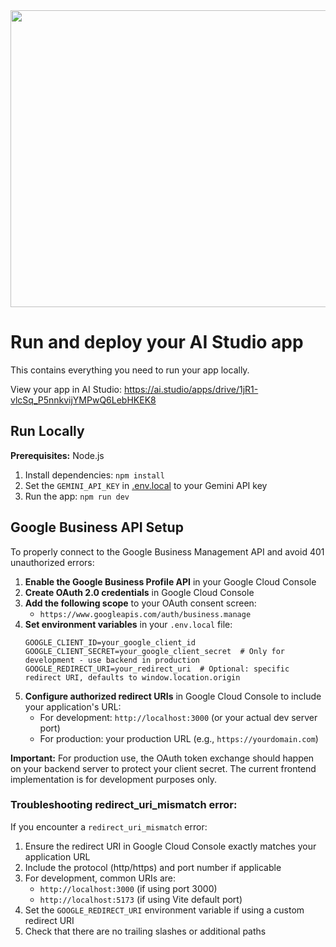 <div align="center">
<img width="1200" height="475" alt="GHBanner" src="https://github.com/user-attachments/assets/0aa67016-6eaf-458a-adb2-6e31a0763ed6" />
</div>

# Run and deploy your AI Studio app

This contains everything you need to run your app locally.

View your app in AI Studio: https://ai.studio/apps/drive/1jR1-vlcSq_P5nnkvijYMPwQ6LebHKEK8

## Run Locally

**Prerequisites:**  Node.js


1. Install dependencies:
   `npm install`
2. Set the `GEMINI_API_KEY` in [.env.local](.env.local) to your Gemini API key
3. Run the app:
   `npm run dev`

## Google Business API Setup

To properly connect to the Google Business Management API and avoid 401 unauthorized errors:

1. **Enable the Google Business Profile API** in your Google Cloud Console
2. **Create OAuth 2.0 credentials** in Google Cloud Console
3. **Add the following scope** to your OAuth consent screen:
   - `https://www.googleapis.com/auth/business.manage`
4. **Set environment variables** in your `.env.local` file:
   ```
   GOOGLE_CLIENT_ID=your_google_client_id
   GOOGLE_CLIENT_SECRET=your_google_client_secret  # Only for development - use backend in production
   GOOGLE_REDIRECT_URI=your_redirect_uri  # Optional: specific redirect URI, defaults to window.location.origin
   ```
5. **Configure authorized redirect URIs** in Google Cloud Console to include your application's URL:
   - For development: `http://localhost:3000` (or your actual dev server port)
   - For production: your production URL (e.g., `https://yourdomain.com`)

**Important:** For production use, the OAuth token exchange should happen on your backend server to protect your client secret. The current frontend implementation is for development purposes only.

### Troubleshooting redirect_uri_mismatch error:

If you encounter a `redirect_uri_mismatch` error:

1. Ensure the redirect URI in Google Cloud Console exactly matches your application URL
2. Include the protocol (http/https) and port number if applicable
3. For development, common URIs are:
   - `http://localhost:3000` (if using port 3000)
   - `http://localhost:5173` (if using Vite default port)
4. Set the `GOOGLE_REDIRECT_URI` environment variable if using a custom redirect URI
5. Check that there are no trailing slashes or additional paths
